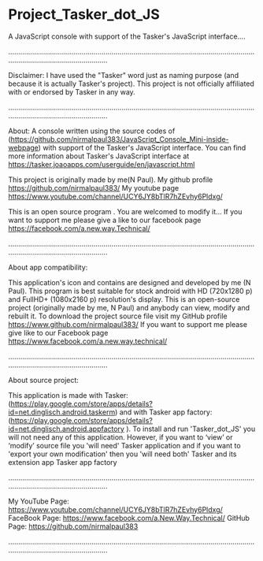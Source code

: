 # Project_Tasker_dot_JS
A JavaScript console with support of the Tasker's JavaScript interface....  

..............................................................................................................................................................................

Disclaimer: I have used the "Tasker" word just as naming purpose (and because it is actually Tasker's project). This project is not officially affiliated with or endorsed by Tasker in any way.

..............................................................................................................................................................................

About: A console written using the source codes of (https://github.com/nirmalpaul383/JavaScript_Console_Mini-inside-webpage) with support of the Tasker's JavaScript interface.
You can find more information about Tasker's JavaScript interface at https://tasker.joaoapps.com/userguide/en/javascript.html 

This project is originally made by me(N Paul). My github profile https://github.com/nirmalpaul383/ My youtube page https://www.youtube.com/channel/UCY6JY8bTlR7hZEvhy6Pldxg/

This is an open source program . You are welcomed to modify it... If you want to support me please give a like to our facebook page https://facebook.com/a.new.way.Technical/

..............................................................................................................................................................................

About app compatibility:

This application's icon and contains are designed and developed by me (N Paul). This program is best suitable for stock android with HD (720x1280 p) and FullHD+ (1080x2160 p) resolution's display. This is an open-source project (originally made by me, N Paul) and anybody can view, modify and rebuilt it. To download the project source file visit my GitHub profile https://www.github.com/nirmalpaul383/ If you want to support me please give like to our Facebook page https://www.facebook.com/a.new.way.technical/

..............................................................................................................................................................................

About source project:

This application is made with Tasker: (https://play.google.com/store/apps/details?id=net.dinglisch.android.taskerm) and with Tasker app factory: (https://play.google.com/store/apps/details?id=net.dinglisch.android.appfactory ). To install and run 'Tasker_dot_JS' you will not need any of this application. However, if you want to ‘view’ or ‘modify’ source file you 'will need' Tasker application and if you want to 'export your own modification' then you 'will need both' Tasker and its extension app Tasker app factory

..............................................................................................................................................................................

My YouTube Page: https://www.youtube.com/channel/UCY6JY8bTlR7hZEvhy6Pldxg/ FaceBook Page: https://www.facebook.com/a.New.Way.Technical/ GitHub Page: https://github.com/nirmalpaul383

..............................................................................................................................................................................
